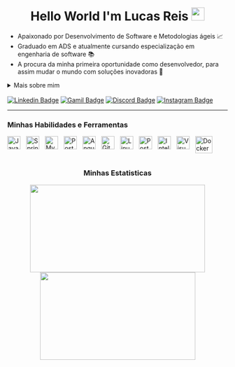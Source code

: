 <!-- Apresentação -->
<h1 align="center">Hello World  I'm Lucas Reis <img src="https://raw.githubusercontent.com/kaueMarques/kaueMarques/master/hi.gif" height="30px"></h1>

<ul>
  <li>Apaixonado por Desenvolvimento de Software e Metodologias ágeis 📈</li>
  <li>Graduado em ADS e atualmente cursando especialização em engenharia de software 📚</li>
  <li>A procura da minha primeira oportunidade como desenvolvedor, para assim mudar o mundo com soluções inovadoras 🎯</li>
</ul>

<details>
  <summary>Mais sobre mim</summary>
    &nbsp;&nbsp;&nbsp;&nbsp;<br>Tenho previa experiência no desenvolvimento de aplicações de grande e medio porte desde APIs Rest á sistemas de cadastramento juntamente com o uso de métologias ageis como Scrum e Kabam, dentro de team software. 💼
    &nbsp;&nbsp;&nbsp;&nbsp; <br><br>Sempre atento com as diversas atualização nas tendências e boas práticas do mercado, meu principal sonho e usar a tecnologia para o bem das pessoas construir um ivento revolucionario que ninguém pesnou antes 💭
</details>


<!-- Meus Contatos -->
<br>  
<div align="left">
<a href="https://www.linkedin.com/in/lucas-reis-113479224/" target="_blank"><img src="https://img.shields.io/badge/-LinkedIn-%230077B5?style=for-the-badge&logo=linkedin&logoColor=white" target="_blank" alt ="Linkedin Badge" ></a>
<a href = "mailto:lucas.silvareis.dev@gmail.com"><img src="https://img.shields.io/badge/-Gmail-%23333?style=for-the-badge&logo=gmail&logoColor=white" target="_blank" alt= "Gamil Badge"></a>
<a href="" target="_blank"><img src="https://img.shields.io/badge/Discord-7289DA?style=for-the-badge&logo=discord&logoColor=white" target="_blank" alt="Discord Badge"></a> 
<a href="https://www.instagram.com/luke_reis/" target="_blank"><img src="https://img.shields.io/badge/-Instagram-%23E4405F?style=for-the-badge&logo=instagram&logoColor=white" target="_blank" alt = "Instagram Badge"></a>  

---

<!-- Minhas Habilidades e Ferramentas -->
</div>
<h3 align="left">Minhas Habilidades e Ferramentas</h3>
<div align="left">
<img align="left" alt="Java" width="30px" style="padding-right:10px;" src="https://cdn.jsdelivr.net/gh/devicons/devicon/icons/java/java-original.svg"/>
<img align="left" alt="Spring" width="30px" style="padding-right:10px;" src="https://cdn.jsdelivr.net/gh/devicons/devicon/icons/spring/spring-original.svg" />
<img align="left" alt="My SQL" width="30px" style="padding-right:10px;" src="https://cdn.jsdelivr.net/gh/devicons/devicon/icons/mysql/mysql-original.svg"/>
<img align="left" alt="PostgreSQL" width="30px" style="padding-right:10px;" src="https://cdn.jsdelivr.net/gh/devicons/devicon/icons/postgresql/postgresql-original.svg"/>
<img align="left" alt="Angular" width="30px" style="padding-right:10px;" src="https://cdn.jsdelivr.net/gh/devicons/devicon/icons/angular/angular-original.svg"/>
<img align="left" alt="Git" width="30px" style="padding-right:10px;" src="https://cdn.jsdelivr.net/gh/devicons/devicon/icons/git/git-original.svg" />
<img align="left" alt="Linux" width="30px" style="padding-right:10px;" src="https://cdn.jsdelivr.net/gh/devicons/devicon/icons/linux/linux-original.svg" />
<img align="left" alt="Postman" width="30px" style="padding-right:10px;" src="https://cdn.jsdelivr.net/gh/devicons/devicon/icons/postman/postman-original.svg" />
<img align="left" alt="Intellij" width="30px" style="padding-right:10px;" src="https://cdn.jsdelivr.net/gh/devicons/devicon/icons/intellij/intellij-original.svg" />
<img align="left" alt="Visual Studio Code" width="30px" style="padding-right:10px;" src="https://cdn.jsdelivr.net/gh/devicons/devicon/icons/visualstudio/visualstudio-original.svg" />
<img align="left" alt="Docker" width="39px" style="padding-right:10px;" src="https://cdn.jsdelivr.net/gh/devicons/devicon/icons/docker/docker-original.svg"/>
</div>

<!-- Minhas Habilidades e Ferramentas -->

<div align="center">
<br><br><br>
<h3 align="center">Minhas Estatisticas</h3>
  <img src="https://github-readme-stats.vercel.app/api?username=luke-reis&show_icons=true&theme=holi"style="width: 400px; height: 200px; object-fit: cover;" />
  <img src="https://github-readme-stats.vercel.app/api/top-langs/?username=anuraghazra&hide_progress=true&layout=compact&show_icons=true&theme=holi"style="width: 355px; height: 200px; object-fit: cover;"/>
</div>
